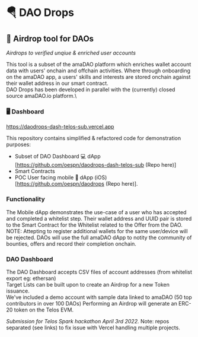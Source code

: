 # 🪂 DAO Drops 

## 🎯 Airdrop tool for DAOs
*Airdrops to verified unqiue & enriched user accounts*    

This tool is a subset of the amaDAO platform which enriches wallet account data with users' onchain and offchain activities. Where through onboarding on the amaDAO app, a users' skills and interests are stored onchain against their wallet address in our smart contract. 
\
DAO Drops has been developed in parallel with the (currently) closed source amaDAO.io platform.\

### 🖥 Dashboard
https://daodrops-dash-telos-sub.vercel.app


This repository contains simplified & refactored code for demonstration purposes:
- Subset of DAO Dashboard 💻 dApp [https://github.com/oespn/daodrops-dash-telos-sub (Repo here)]
- Smart Contracts 
- POC User facing mobile 📲 dApp (iOS) [https://github.com/oespn/daodrops (Repo here)].

### Functionality

The Mobile dApp demonstrates the use-case of a user who has accepted and completed a whitelist step.  Their wallet address and UUID pair is stored to the Smart Contract for the Whitelist related to the Offer from the DAO.  NOTE: Attepting to register additional wallets for the same user/device will be rejected.
DAOs will use the full amaDAO dApp to notity the community of bounties, offers and record their completion onchain. 

### DAO Dashboard

The DAO Dashboard accepts CSV files of account addresses (from whitelist export eg: ethersan)  
Target Lists can be built upon to create an Airdrop for a new Token issuance.    
We've included a demo account with sample data linked to amaDAO (50 top contributors in over 100 DAOs)
Performing an Airdrop will generate an ERC-20 token on the Telos EVM.

  

*Submission for Telos Spark hackathon April 3rd 2022.*
Note: repos separated (see links) to fix issue with Vercel handling multiple projects.
